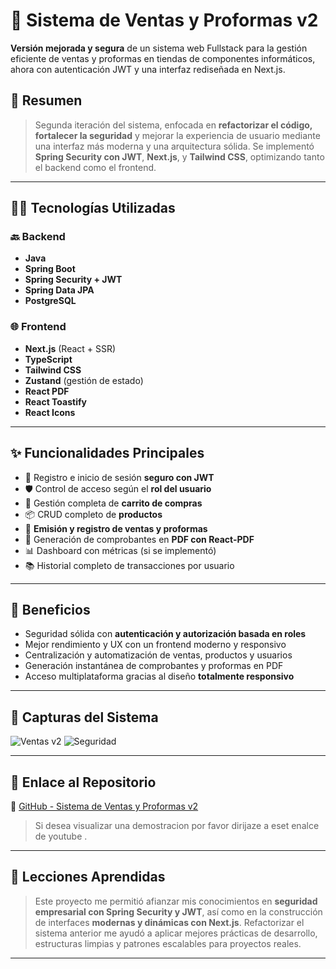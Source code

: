 # 💼 Sistema de Ventas y Proformas v2

**Versión mejorada y segura** de un sistema web Fullstack para la gestión eficiente de ventas y proformas en tiendas de componentes informáticos, ahora con autenticación JWT y una interfaz rediseñada en Next.js.

## 📌 Resumen

> Segunda iteración del sistema, enfocada en **refactorizar el código, fortalecer la seguridad** y mejorar la experiencia de usuario mediante una interfaz más moderna y una arquitectura sólida. Se implementó **Spring Security con JWT**, **Next.js**, y **Tailwind CSS**, optimizando tanto el backend como el frontend.

---

## 🧑‍💻 Tecnologías Utilizadas

### 🔙 Backend
- **Java**
- **Spring Boot**
- **Spring Security + JWT**
- **Spring Data JPA**
- **PostgreSQL**

### 🌐 Frontend
- **Next.js** (React + SSR)
- **TypeScript**
- **Tailwind CSS**
- **Zustand** (gestión de estado)
- **React PDF**
- **React Toastify**
- **React Icons**

---

## ✨ Funcionalidades Principales

- 🔐 Registro e inicio de sesión **seguro con JWT**
- 🛡 Control de acceso según el **rol del usuario**
- 🛒 Gestión completa de **carrito de compras**
- 📦 CRUD completo de **productos**
- 🧾 **Emisión y registro de ventas y proformas**
- 📄 Generación de comprobantes en **PDF con React-PDF**
- 📊 Dashboard con métricas (si se implementó)
- 📚 Historial completo de transacciones por usuario

---

## 🎯 Beneficios

- Seguridad sólida con **autenticación y autorización basada en roles**
- Mejor rendimiento y UX con un frontend moderno y responsivo
- Centralización y automatización de ventas, productos y usuarios
- Generación instantánea de comprobantes y proformas en PDF
- Acceso multiplataforma gracias al diseño **totalmente responsivo**

---

## 📸 Capturas del Sistema

![Ventas v2](https://placehold.co/600x400/EFEFEF/grey?text=Captura+1+Ventas+v2)
![Seguridad](https://placehold.co/600x400/EFEFEF/grey?text=Captura+2+Seguridad)

---

## 🚀 Enlace al Repositorio

🔗 [GitHub - Sistema de Ventas y Proformas v2](https://github.com/notNamn/Tienda-Virtual-V2.git)

> Si desea visualizar una demostracion por favor dirijaze a eset enalce de youtube .

---

## 🧠 Lecciones Aprendidas

> Este proyecto me permitió afianzar mis conocimientos en **seguridad empresarial con Spring Security y JWT**, así como en la construcción de interfaces **modernas y dinámicas con Next.js**. Refactorizar el sistema anterior me ayudó a aplicar mejores prácticas de desarrollo, estructuras limpias y patrones escalables para proyectos reales.

---

